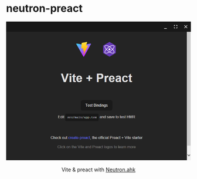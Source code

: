 # neutron-preact


<p align="center">
  <img src="./src/assets/screenshot.png" />
</p>
<p align="center">
  Vite & preact with <a href="https://github.com/G33kDude/Neutron.ahk">Neutron.ahk</a>
</p>
